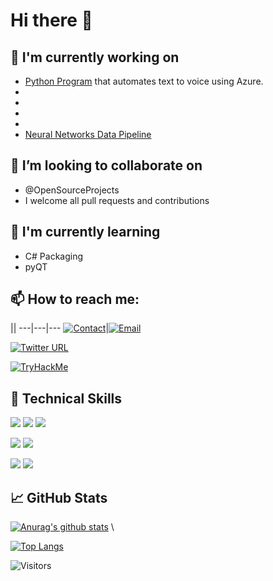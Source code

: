 # Hi there 👋

## 🔭 I'm currently working on

- [Python Program](https://github.com/thomasthaddeus/TTS-project) that automates text to voice using Azure.
- <!--Algorithms Repository-->
- <!--SQL Repository-->
- <!--Python Collection of Scripts-->
- <!--Docker Package for cybersecurity club website-->
- [Neural Networks Data Pipeline](https://github.com/thomasthaddeus/NeuralNetworks)

## 👯 I’m looking to collaborate on 

- @OpenSourceProjects
- I welcome all pull requests and contributions

## 🌱 I'm currently learning

- C# Packaging
- pyQT

## 📫 How to reach me:
||
---|---|---
[![Contact](https://user-images.githubusercontent.com/92204097/233510772-1941fe0c-c501-4560-b184-4019a59c33a5.png)](https://linkedin.com/in/thaddeusthomas)|[![Email](https://user-images.githubusercontent.com/92204097/198655718-ab18cb79-c196-4c26-af00-6275e398c73b.png)](mailto:thomasthaddeus@cityuniversity.org)

[![Twitter URL](https://img.shields.io/twitter/url?style=social&url=https%3A%2F%2Ftwitter.com%2F)](https://twitter.com/ThaddeusMaxima)

[![TryHackMe](https://tryhackme-badges.s3.amazonaws.com/thaddeus.r.thoma.png)](https://tryhackme.com/p/thaddeus.r.thoma)

## 💼 Technical Skills

![](https://img.shields.io/badge/Code-HTML5-informational?style=flat&logo=HTML5&color=E34F26)
![](https://img.shields.io/badge/Code-PostgreSQL-informational?style=flat&logo=PostgreSQL&color=336791)
![](https://img.shields.io/badge/Code-SQLite-informational?style=flat&logo=SQLite&color=003B57)

![](https://img.shields.io/badge/Style-CSS3-informational?style=flat&logo=CSS3&color=1572B6)
![](https://img.shields.io/badge/Style-styled--components-informational?style=flat&logo=styled-components&color=DB7093)

![](https://img.shields.io/badge/Tools-Git-informational?style=flat&logo=Git&color=F05032)
![](https://img.shields.io/badge/Tools-GitHub-informational?style=flat&logo=GitHub&color=181717)

## 📈 GitHub Stats 

[![Anurag's github stats](https://github-readme-stats.vercel.app/api?username=thomasthaddeus)](https://github.com/thomasthaddeus) \

[![Top Langs](https://github-readme-stats.vercel.app/api/top-langs/?username=thomasthaddeus&layout=compact)](https://github.com/thomasthaddeus)

![Visitors](https://visitor-badge.glitch.me/badge?page_id=thomasthaddeus.visitor-badge)

